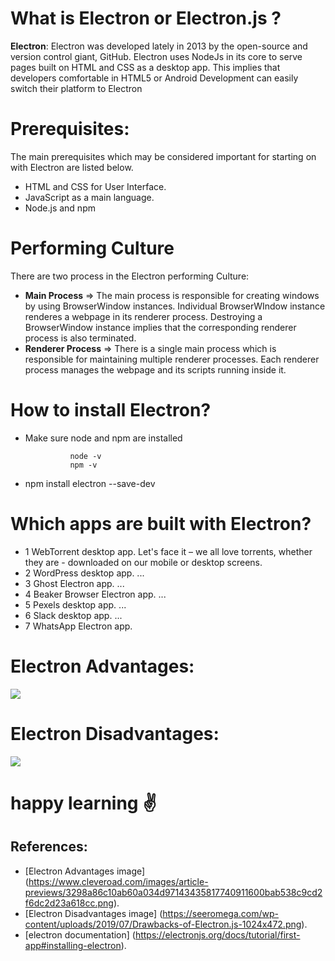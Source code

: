 <!-- issue 5517 -->
<!-- documentation on electron framework -->

# What is Electron or Electron.js ?
**Electron**: Electron was developed lately in 2013 by the open-source and version control giant, GitHub. Electron uses NodeJs in its core to serve pages built on HTML and CSS as a desktop app. This implies that developers comfortable in HTML5 or Android Development can easily switch their platform to Electron

 # Prerequisites:
 The main prerequisites which may be considered important for starting on with Electron are listed below.
- HTML and CSS for User Interface.
- JavaScript as a main language.
- Node.js and npm
# Performing Culture
There are two process in the Electron performing Culture:
 - **Main Process** => The main process is responsible for creating windows by using BrowserWindow instances. Individual BrowserWIndow instance renderes a webpage in its renderer process. Destroying a BrowserWindow instance implies that the corresponding renderer process is also terminated.
- **Renderer Process** => There is a single main process which is responsible for maintaining multiple renderer processes. Each renderer process manages the webpage and its scripts running inside it.

# How to install Electron?
- Make sure node and npm are installed

                node -v
                npm -v
                
- npm install electron --save-dev 

# Which apps are built with Electron?
- 1 WebTorrent desktop app. Let's face it – we all love torrents, whether they are - downloaded on our mobile or desktop screens. 
- 2 WordPress desktop app. ...
- 3 Ghost Electron app. ...
- 4 Beaker Browser Electron app. ...
- 5 Pexels desktop app. ...
- 6 Slack desktop app. ...
- 7 WhatsApp Electron app.

# Electron Advantages:
![](https://www.cleveroad.com/images/article-previews/3298a86c10ab60a034d97143435817740911600bab538c9cd2f6dc2d23a618cc.png)
# Electron Disadvantages: 
![](https://seeromega.com/wp-content/uploads/2019/07/Drawbacks-of-Electron.js-1024x472.png) 

# happy learning ✌
## References:
 - [Electron Advantages image] (https://www.cleveroad.com/images/article-previews/3298a86c10ab60a034d97143435817740911600bab538c9cd2f6dc2d23a618cc.png).
 - [Electron Disadvantages image] (https://seeromega.com/wp-content/uploads/2019/07/Drawbacks-of-Electron.js-1024x472.png).
 - [electron documentation] (https://electronjs.org/docs/tutorial/first-app#installing-electron).
